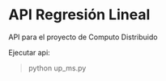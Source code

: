 # API Regresión Lineal
API para el proyecto de Computo Distribuido

Ejecutar api:
> python up_ms.py
